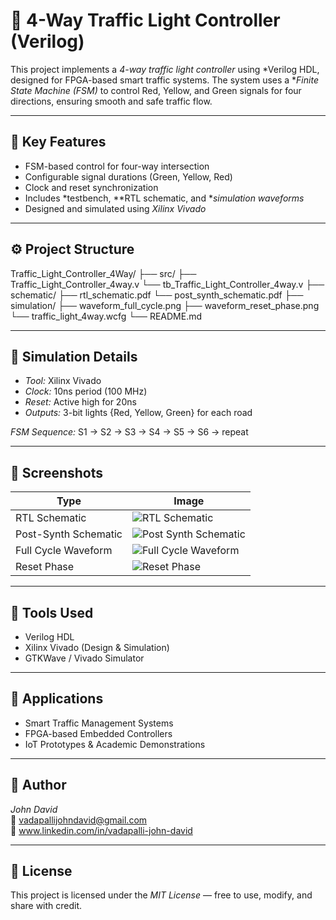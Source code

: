 # 🚦 4-Way Traffic Light Controller (Verilog)

This project implements a *4-way traffic light controller* using *Verilog HDL, designed for FPGA-based smart traffic systems. The system uses a **Finite State Machine (FSM)* to control Red, Yellow, and Green signals for four directions, ensuring smooth and safe traffic flow.

---

## 🧠 Key Features
- FSM-based control for four-way intersection  
- Configurable signal durations (Green, Yellow, Red)  
- Clock and reset synchronization  
- Includes *testbench, **RTL schematic, and **simulation waveforms*  
- Designed and simulated using *Xilinx Vivado*

---

## ⚙ Project Structure

Traffic_Light_Controller_4Way/ 
├── src/ 
    ├── Traffic_Light_Controller_4way.v 
    └── tb_Traffic_Light_Controller_4way.v 
├── schematic/ 
    ├── rtl_schematic.pdf 
    └── post_synth_schematic.pdf
├── simulation/ 
    ├── waveform_full_cycle.png 
    ├── waveform_reset_phase.png 
    └── traffic_light_4way.wcfg 
└── README.md

---

## 🧪 Simulation Details
- *Tool:* Xilinx Vivado  
- *Clock:* 10ns period (100 MHz)  
- *Reset:* Active high for 20ns  
- *Outputs:* 3-bit lights {Red, Yellow, Green} for each road  

*FSM Sequence:* S1 → S2 → S3 → S4 → S5 → S6 → repeat

---

## 📸 Screenshots
| Type | Image |
|------|-------|
| RTL Schematic | ![RTL Schematic](schematic/rtl_schematic.png) |
| Post-Synth Schematic | ![Post Synth Schematic](schematic/post_synth_schematic.png) |
| Full Cycle Waveform | ![Full Cycle Waveform](simulation/waveform_full_cycle.png) |
| Reset Phase | ![Reset Phase](simulation/waveform_reset_phase.png) |

---

## 🧰 Tools Used
- Verilog HDL  
- Xilinx Vivado (Design & Simulation)  
- GTKWave / Vivado Simulator  

---

## 🎯 Applications
- Smart Traffic Management Systems  
- FPGA-based Embedded Controllers  
- IoT Prototypes & Academic Demonstrations  

---

## 👤 Author
*John David*  
📧 vadapallijohndavid@gmail.com  
💼 www.linkedin.com/in/vadapalli-john-david

---

## 🪪 License
This project is licensed under the *MIT License* — free to use, modify, and share with credit.
